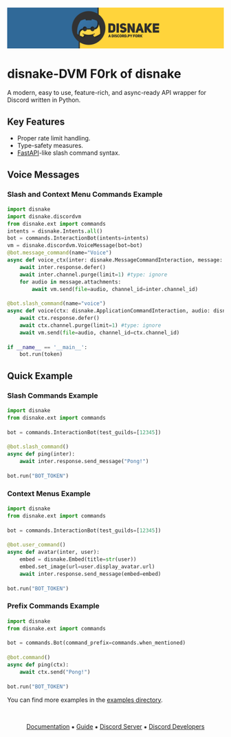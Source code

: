 <!-- SPDX-License-Identifier: MIT -->

[![Disnake Banner](https://raw.githubusercontent.com/DisnakeDev/disnake/master/assets/banner.png)](https://disnake.dev/)

disnake-DVM F0rk of disnake
=======

A modern, easy to use, feature-rich, and async-ready API wrapper for Discord written in Python.

Key Features
------------

- Proper rate limit handling.
- Type-safety measures.
- [FastAPI](https://fastapi.tiangolo.com/)-like slash command syntax.

Voice Messages
--------------
### Slash and Context Menu Commands Example

```py
import disnake
import disnake.discordvm
from disnake.ext import commands
intents = disnake.Intents.all()
bot = commands.InteractionBot(intents=intents)
vm = disnake.discordvm.VoiceMessage(bot=bot)
@bot.message_command(name="Voice")
async def voice_ctx(inter: disnake.MessageCommandInteraction, message: disnake.Message):
    await inter.response.defer()
    await inter.channel.purge(limit=1) #type: ignore
    for audio in message.attachments:
        await vm.send(file=audio, channel_id=inter.channel_id)

@bot.slash_command(name="voice")
async def voice(ctx: disnake.ApplicationCommandInteraction, audio: disnake.Attachment):
    await ctx.response.defer()
    await ctx.channel.purge(limit=1) #type: ignore
    await vm.send(file=audio, channel_id=ctx.channel_id)

if __name__ == '__main__':
    bot.run(token)
```

Quick Example
-------------

### Slash Commands Example

``` py
import disnake
from disnake.ext import commands

bot = commands.InteractionBot(test_guilds=[12345])

@bot.slash_command()
async def ping(inter):
    await inter.response.send_message("Pong!")

bot.run("BOT_TOKEN")
```

### Context Menus Example

``` py
import disnake
from disnake.ext import commands

bot = commands.InteractionBot(test_guilds=[12345])

@bot.user_command()
async def avatar(inter, user):
    embed = disnake.Embed(title=str(user))
    embed.set_image(url=user.display_avatar.url)
    await inter.response.send_message(embed=embed)

bot.run("BOT_TOKEN")
```

### Prefix Commands Example

``` py
import disnake
from disnake.ext import commands

bot = commands.Bot(command_prefix=commands.when_mentioned)

@bot.command()
async def ping(ctx):
    await ctx.send("Pong!")

bot.run("BOT_TOKEN")
```

You can find more examples in the [examples directory](https://github.com/sdkmasteri/disnake-DVM/tree/master/examples).

<br>
<p align="center">
    <a href="https://docs.disnake.dev/">Documentation</a>
    ⁕
    <a href="https://guide.disnake.dev/">Guide</a>
    ⁕
    <a href="https://discord.gg/disnake">Discord Server</a>
    ⁕
    <a href="https://discord.gg/discord-developers">Discord Developers</a>
</p>
<br>
